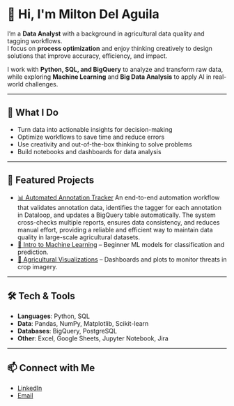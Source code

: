 # 👋 Hi, I'm Milton Del Aguila  

I’m a **Data Analyst** with a background in agricultural data quality and tagging workflows.  
I focus on **process optimization** and enjoy thinking creatively to design solutions that improve accuracy, efficiency, and impact.  

I work with **Python, SQL, and BigQuery** to analyze and transform raw data, while exploring **Machine Learning** and **Big Data Analysis** to apply AI in real-world challenges.  

---

## 🚀 What I Do
- Turn data into actionable insights for decision-making  
- Optimize workflows to save time and reduce errors  
- Use creativity and out-of-the-box thinking to solve problems  
- Build notebooks and dashboards for data analysis

---

## 🚀 Featured Projects
- [📊 Automated Annotation Tracker](https://github.com/miltondl/My_Projects/tree/main/Patch_Report_Automation)
  An end-to-end automation workflow that validates annotation data, identifies the tagger for each annotation in Dataloop, and updates a BigQuery table automatically. The system cross-checks multiple reports,       ensures data consistency, and reduces manual effort, providing a reliable and efficient way to maintain data quality in large-scale agricultural datasets. 
- [🤖 Intro to Machine Learning](#) – Beginner ML models for classification and prediction.  
- [🌱 Agricultural Visualizations](#) – Dashboards and plots to monitor threats in crop imagery.  

---

## 🛠️ Tech & Tools
- **Languages**: Python, SQL  
- **Data**: Pandas, NumPy, Matplotlib, Scikit-learn  
- **Databases**: BigQuery, PostgreSQL  
- **Other**: Excel, Google Sheets, Jupyter Notebook, Jira

---

## 📫 Connect with Me
- [LinkedIn](https://linkedin.com/in/milton-del-aguila-3076a9139)  
- [Email](mailto:miltondele@gmail.com)  
